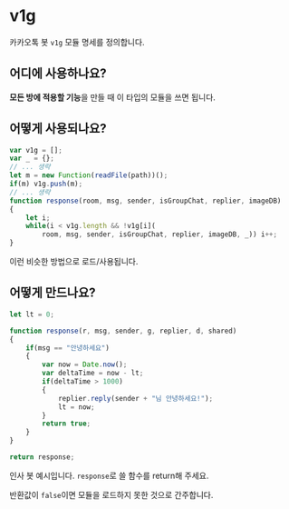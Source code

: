 # v1g

카카오톡 봇 `v1g` 모듈 명세를 정의합니다.



## 어디에 사용하나요?

**모든 방에 적용할 기능**을 만들 때 이 타입의 모듈을 쓰면 됩니다.



## 어떻게 사용되나요?

```javascript
var v1g = [];
var _ = {};
// ... 생략
let m = new Function(readFile(path))();
if(m) v1g.push(m);
// ... 생략
function response(room, msg, sender, isGroupChat, replier, imageDB)
{
    let i;
    while(i < v1g.length && !v1g[i](
        room, msg, sender, isGroupChat, replier, imageDB, _)) i++;
}
```

이런 비슷한 방법으로 로드/사용됩니다.



## 어떻게 만드나요?

```javascript
let lt = 0;

function response(r, msg, sender, g, replier, d, shared)
{
    if(msg == "안녕하세요")
    {
        var now = Date.now();
        var deltaTime = now - lt;
        if(deltaTime > 1000)
        {
            replier.reply(sender + "님 안녕하세요!");
            lt = now;
        }
        return true;
    }
}

return response;
```

인사 봇 예시입니다. `response`로 쓸 함수를 return해 주세요.

반환값이 `false`이면 모듈을 로드하지 못한 것으로 간주합니다.

